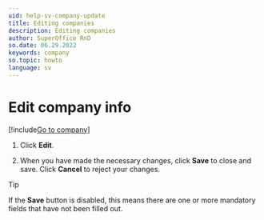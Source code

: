 ```yaml
---
uid: help-sv-company-update
title: Editing companies
description: Editing companies
author: SuperOffice RnD
so.date: 06.29.2022
keywords: company
so.topic: howto
language: sv
---
```


# Edit company info

[!include[Go to company](../../learn/includes/goto-company.md)]

1. Click **Edit**.

1. When you have made the necessary changes, click **Save** to close and save. Click **Cancel** to reject your changes.

> [!TIP]
> If the **Save** button is disabled, this means there are one or more mandatory fields that have not been filled out.

